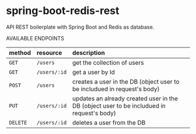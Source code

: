# spring-boot-redis-rest

API REST boilerplate with Spring Boot and Redis as database.

AVAILABLE ENDPOINTS

| method            | resource          | description                                                                                   |
|:------------------|:------------------|:----------------------------------------------------------------------------------------------|
| `GET`			| `/users`		| get the collection of users																	|
| `GET`			| `/users/:id`	| get a user by Id																				|
| `POST`			| `/users`		| creates a user in the DB (object user to be includued in request's body)						|
| `PUT`			| `/users/:id`	| updates an already created user in the DB (object user to be includued in request's body)		|
| `DELETE`		| `/users/:id`	| deletes a user from the DB																	|